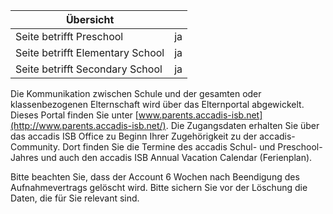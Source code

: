 | Übersicht | |
| --- | --- |
| Seite betrifft Preschool | ja |
| Seite betrifft Elementary School | ja |
| Seite betrifft Secondary School | ja |

Die Kommunikation zwischen Schule und der gesamten oder klassenbezogenen Elternschaft wird über das Elternportal abgewickelt. Dieses Portal finden Sie unter [www.parents.accadis-isb.net](http://www.parents.accadis-isb.net/). Die Zugangsdaten erhalten Sie über das accadis ISB Office zu Beginn Ihrer Zugehörigkeit zu der accadis-Community. Dort finden Sie die Termine des accadis Schul- und Preschool-Jahres und auch den accadis ISB Annual Vacation Calendar (Ferienplan).

Bitte beachten Sie, dass der Account 6 Wochen nach Beendigung des Aufnahmevertrags gelöscht wird. Bitte sichern Sie vor der Löschung die Daten, die für Sie relevant sind.